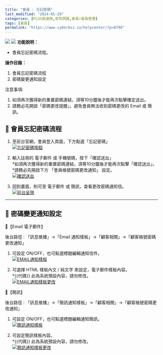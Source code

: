 ```yaml
---
title: "會員 : 忘記密碼"
last_modified: "2024-05-29"
categories: [PLUS版適用,常見問題,會員>會員管理]
tags: [會員]
permalink: "https://www.cyberbiz.io/helpcenter/?p=8798"
---
```


![](https://www.cyberbiz.io/helpcenter/wp-content/uploads/一般版3.png)
![](https://www.cyberbiz.io/helpcenter/wp-content/uploads/PLUS版3.png)
**功能說明：**  

* 會員忘記密碼流程。

**操作目錄：**

1. 會員忘記密碼流程
2. 密碼變更通知設定 

注意事項:  

1. 如須再次獲得新的重置密碼連結，須等10分鐘後才能再次點擊確定送出。
2. 請務必先開啟「密碼更改提醒」，避免會員無法收到密碼更改的 Email 或 簡訊。

## 📌 會員忘記密碼流程



1. 至前台官網，會員登入頁面，下方點選「忘記密碼」  
[![忘記密碼按鈕](https://www.cyberbiz.io/support/wp-content/uploads/會員-忘記密碼01.png)](https://www.cyberbiz.io/support/wp-content/uploads/會員-忘記密碼01.png)



2. 輸入註冊的 電子郵件 或 手機號碼，按下「確認送出」  
*如須再次獲得新的重置密碼連結，須等10分鐘後才能再次點擊「確認送出」。  
*請務必先開啟下方 「會員帳號密碼更改通知」 設定。  
[![確認送出](https://www.cyberbiz.io/support/wp-content/uploads/會員-忘記密碼02.png)](https://www.cyberbiz.io/support/wp-content/uploads/會員-忘記密碼02.png)



3. 回到畫面，則可至 電子郵件 或 簡訊，查看更改密碼通知信。  
[![前台呈現](https://www.cyberbiz.io/support/wp-content/uploads/會員-忘記密碼03.png)](https://www.cyberbiz.io/support/wp-content/uploads/會員-忘記密碼03.png)



* * *

## 📌 密碼變更通知設定


📍【Email 電子郵件】  

後台路徑 :  「訊息推播」→「Email 通知樣板」→「顧客相關」→「顧客帳號密碼更改通知」  


1. 可設定 ON/OFF，也可點選標題編輯通知信件。  
[![EMAIL通知樣板](https://www.cyberbiz.io/support/wp-content/uploads/會員-忘記密碼04.png)](https://www.cyberbiz.io/support/wp-content/uploads/會員-忘記密碼04.png)



2. 可選擇 HTML 樣板內文 / 純文字 來設定，電子郵件樣板內容。  
*{{代碼}} 此為系統預設內容，請勿修改。  
[![EMAIL通知樣板更改](https://www.cyberbiz.io/support/wp-content/uploads/會員-忘記密碼05.png)](https://www.cyberbiz.io/support/wp-content/uploads/會員-忘記密碼05.png)




📍【簡訊】  

後台路徑 :  「訊息推播」→「簡訊通知樣板」→「顧客相關」→「顧客帳號密碼更改通知」  


1. 可設定 ON/OFF，也可點選標題編輯通知簡訊。  
[![簡訊通知樣板](https://www.cyberbiz.io/support/wp-content/uploads/會員-忘記密碼06.png)](https://www.cyberbiz.io/support/wp-content/uploads/會員-忘記密碼06.png)



2. 可設定簡訊樣板內容。  
*{{代碼}} 此為系統預設內容，請勿修改。  
[![簡訊通知樣板更改](https://www.cyberbiz.io/support/wp-content/uploads/會員-忘記密碼07.png)](https://www.cyberbiz.io/support/wp-content/uploads/會員-忘記密碼07.png)



